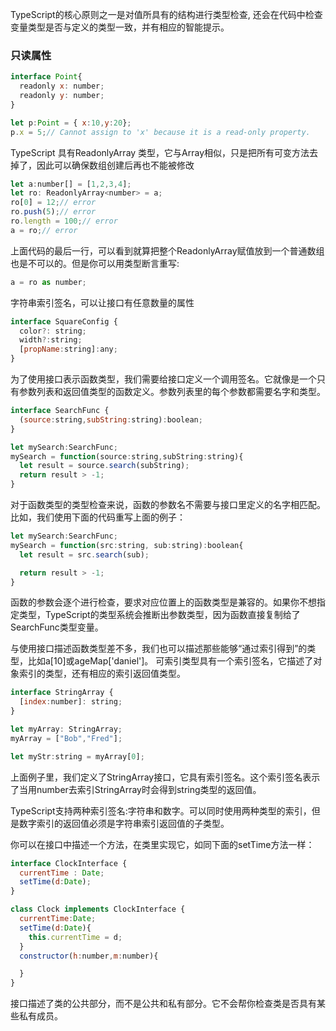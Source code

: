 TypeScript的核心原则之一是对值所具有的结构进行类型检查,
还会在代码中检查变量类型是否与定义的类型一致，并有相应的智能提示。

### 只读属性
```javascript
interface Point{
  readonly x: number;
  readonly y: number;
}

let p:Point = { x:10,y:20};
p.x = 5;// Cannot assign to 'x' because it is a read-only property.
```

TypeScript 具有ReadonlyArray<T> 类型，它与Array<T>相似，只是把所有可变方法去掉了，因此可以确保数组创建后再也不能被修改

```javascript
let a:number[] = [1,2,3,4];
let ro: ReadonlyArray<number> = a;
ro[0] = 12;// error
ro.push(5);// error
ro.length = 100;// error
a = ro;// error
```

上面代码的最后一行，可以看到就算把整个ReadonlyArray赋值放到一个普通数组也是不可以的。但是你可以用类型断言重写:
```javascript
a = ro as number;
```


字符串索引签名，可以让接口有任意数量的属性
```javascript
interface SquareConfig {
  color?: string;
  width?:string;
  [propName:string]:any;
}
```

为了使用接口表示函数类型，我们需要给接口定义一个调用签名。它就像是一个只有参数列表和返回值类型的函数定义。参数列表里的每个参数都需要名字和类型。
```javascript
interface SearchFunc {
  (source:string,subString:string):boolean;
}

let mySearch:SearchFunc;
mySearch = function(source:string,subString:string){
  let result = source.search(subString);
  return result > -1;
}
```

对于函数类型的类型检查来说，函数的参数名不需要与接口里定义的名字相匹配。比如，我们使用下面的代码重写上面的例子：
```javascript
let mySearch:SearchFunc;
mySearch = function(src:string, sub:string):boolean{
  let result = src.search(sub);

  return result > -1;
}
```
函数的参数会逐个进行检查，要求对应位置上的函数类型是兼容的。如果你不想指定类型，TypeScript的类型系统会推断出参数类型，因为函数直接复制给了SearchFunc类型变量。

与使用接口描述函数类型差不多，我们也可以描述那些能够“通过索引得到”的类型，比如a[10]或ageMap['daniel']。 可索引类型具有一个索引签名，它描述了对象索引的类型，还有相应的索引返回值类型。
```javascript
interface StringArray {
  [index:number]: string;
}

let myArray: StringArray;
myArray = ["Bob","Fred"];

let myStr:string = myArray[0];
```
上面例子里，我们定义了StringArray接口，它具有索引签名。这个索引签名表示了当用number去索引StringArray时会得到string类型的返回值。

TypeScript支持两种索引签名:字符串和数字。可以同时使用两种类型的索引，但是数字索引的返回值必须是字符串索引返回值的子类型。


你可以在接口中描述一个方法，在类里实现它，如同下面的setTime方法一样：
```javascript
interface ClockInterface {
  currentTime : Date;
  setTime(d:Date);
}

class Clock implements ClockInterface {
  currentTime:Date;
  setTime(d:Date){
    this.currentTime = d;
  }
  constructor(h:number,m:number){

  }
}
```

接口描述了类的公共部分，而不是公共和私有部分。它不会帮你检查类是否具有某些私有成员。


